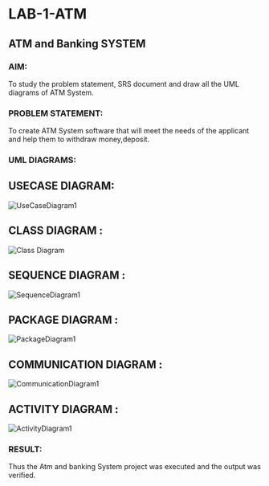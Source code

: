 # LAB-1-ATM
## ATM and Banking SYSTEM
### AIM: 
To study the problem statement, SRS document and draw all the UML diagrams of ATM
System.
### PROBLEM STATEMENT:
To create ATM System software that will meet the needs of the applicant and help them
to withdraw money,deposit.
### UML DIAGRAMS:
## USECASE DIAGRAM:
![UseCaseDiagram1](https://github.com/user-attachments/assets/9218375f-d497-4ac1-a705-cdba2ba62f91)
## CLASS DIAGRAM :
![Class Diagram](https://github.com/user-attachments/assets/ad970506-0195-4f04-a9b9-b9972fa2c03c)
## SEQUENCE DIAGRAM :
![SequenceDiagram1](https://github.com/user-attachments/assets/79bc7b89-a416-435c-aecd-5a86b424de80)
## PACKAGE DIAGRAM :
![PackageDiagram1](https://github.com/user-attachments/assets/b481acd2-9899-4314-b83b-f341cef2e3ea)
## COMMUNICATION DIAGRAM :
![CommunicationDiagram1](https://github.com/user-attachments/assets/b2bebd79-f38c-4162-a624-8eff8e390fdb)
## ACTIVITY DIAGRAM :
![ActivityDiagram1](https://github.com/user-attachments/assets/10333bf1-fce7-4666-a6dd-0e0a6670b95f)




### RESULT: 
Thus the Atm and banking System project was executed and the output was verified.
